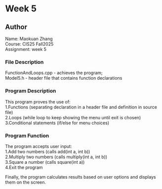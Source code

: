 # Week 5

## Author
Name: Maokuan Zhang<br>
Course: CIS25 Fall2025<br>
Assignment: week 5

### File Description
FunctionAndLoops.cpp - achieves the program;<br>
Model5.h - header file that contains function declarations

### Program Description
This program proves the use of:<br>
1.Functions (separating declaration in a header file and definition in source file)<br>
2.Loops (while loop to keep showing the menu until exit is chosen)<br>
3.Conditional statements (if/else for menu choices)<br>

### Program Function
The program accepts user input:<br>
1.Add two numbers (calls add(int a, int b))<br>
2.Multiply two numbers (calls multiply(int a, int b))<br>
3.Square a number (calls square(int a))<br>
4.Exit the program<br>

Finally, the program calculates results based on user options and displays them on the screen.

